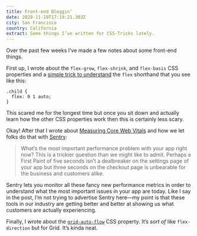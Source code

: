 ```yaml
---
title: Front-end Bloggin’
date: 2020-11-19T17:19:21.303Z
city: San Francisco
country: California
extract: Some things I’ve written for CSS-Tricks lately.
---
```

Over the past few weeks I’ve made a few notes about some front-end things.

First up, I wrote about the `flex-grow`, `flex-shrink`, and `flex-basis` CSS properties and a [simple trick to understand](https://css-tricks.com/understanding-flex-grow-flex-shrink-and-flex-basis/) the `flex` shorthand that you see like this:

```
.child {
  flex: 0 1 auto;
}
```

This scared me for the longest time but once you sit down and actually learn how the other CSS properties work then this is certainly less scary. 

Okay! After that I wrote about [Measuring Core Web Vitals](https://css-tricks.com/measuring-core-web-vitals-with-sentry/) and how we let folks do that with [Sentry](https://sentry.io/):

> What’s the most important performance problem with your app right now? This is a trickier question than we might like to admit. Perhaps a First Paint of five seconds isn’t a dealbreaker on the settings page of your app but three seconds on the checkout page is unbearable for the business and customers alike.

Sentry lets you monitor all these fancy new performance metrics in order to understand what the most important issues in your app are today. Like I say in the post, I’m not trying to advertise Sentry here—my point is that these tools in our industry are getting better and better at showing us what customers are actually experiencing.

Finally, I wrote about the [`grid-auto-flow`](https://css-tricks.com/grid-auto-flow-css-grid-flex-direction-flexbox/) CSS property. It’s _sort of_ like `flex-direction` but for Grid. It’s kinda neat. 



